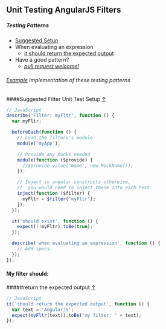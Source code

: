 ## Unit Testing AngularJS Filters

##### Testing Patterns

* [Suggested Setup](#suggested-filter-unit-test-setup-)
* When evaluating an expression
  * [it should return the expected output](#return-the-expected-output-)
* Have a good pattern?
  * *[pull request welcome!](../#contributing-test-patterns)*

###### [Example](../example) implementation of these testing patterns

####Suggested Filter Unit Test Setup [&#8593;](#testing-patterns)
```JavaScript
// JavaScript
describe('Filter: myFltr', function () {
  var myFltr;

  beforeEach(function () {
    // Load the filters's module
    module('myApp');

    // Provide any mocks needed
    module(function ($provide) {
      //$provide.value('Name', new MockName());
    });

    // Inject in angular constructs otherwise,
    //  you would need to inject these into each test
    inject(function ($filter) {
      myFltr = $filter('myFltr');
    });
  });

  it('should exist', function () {
    expect(!!myFltr).toBe(true);
  });

  describe('when evaluating an expression', function () {
    // Add specs
  });
});
```

#### My filter should:

#####return the expected output [&#8593;](#testing-patterns)
```JavaScript
// JavaScript
it('should return the expected output', function () {
  var text = 'AngularJS';
  expect(myFltr(text)).toBe('my filter: ' + text);
});
```


